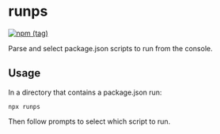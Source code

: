 # runps

[![npm
(tag)](https://img.shields.io/npm/v/runps)](https://www.npmjs.com/package/runps)

Parse and select package.json scripts to run from the console.

## Usage
In a directory that contains a package.json run:
```
npx runps
```
Then follow prompts to select which script to run.
